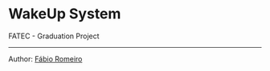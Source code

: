 # WakeUp System

FATEC - Graduation Project

---

Author: [Fábio Romeiro](https://github.com/FabioRomeiro)
